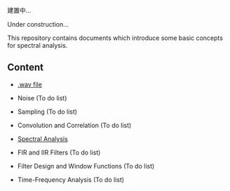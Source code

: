 建置中...

Under construction...

This repository contains documents which introduce some basic concepts for spectral analysis.

## Content

- [.wav file](https://nbviewer.jupyter.org/github/yeh8211TK/DSP/blob/master/WavFile_manipulation.ipynb)

- Noise (To do list)

- Sampling (To do list)

- Convolution and Correlation (To do list)

- [Spectral Analysis](https://nbviewer.jupyter.org/github/yeh8211TK/DSP/blob/master/Spectral%20analysis.ipynb)

- FIR and IIR Filters (To do list)

- Filter Design and Window Functions (To do list)

- Time-Frequency Analysis (To do list)

